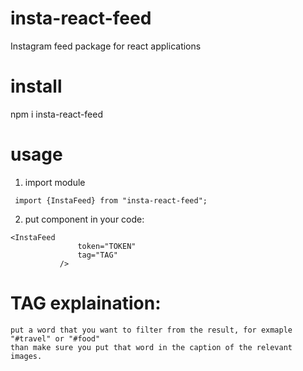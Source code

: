 # insta-react-feed
 Instagram feed package for react applications

 # install
 npm i insta-react-feed

 # usage
 1. import module
```
 import {InstaFeed} from "insta-react-feed";
 ```
 2. put component in your code:
 ```
<InstaFeed 
                token="TOKEN"  
                tag="TAG" 
            />
```
 # TAG explaination:
    put a word that you want to filter from the result, for exmaple "#travel" or "#food"
    than make sure you put that word in the caption of the relevant images.